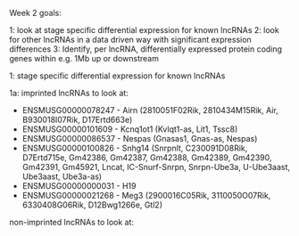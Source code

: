 Week 2 goals:

1: look at stage specific differential expression for known lncRNAs
2: look for other lncRNAs in a data driven way with significant expression differences
3: Identify, per lncRNA, differentially expressed protein coding genes within e.g. 1Mb up or downstream

1: stage specific differential expression for known lncRNAs

1a: imprinted lncRNAs to look at:
- ENSMUSG00000078247 - Airn (2810051F02Rik, 2810434M15Rik, Air, B930018I07Rik, D17Ertd663e)
- ENSMUSG00000101609 - Kcnq1ot1 (Kvlqt1-as, Lit1, Tssc8)
- ENSMUSG00000086537 - Nespas (Gnasas1, Gnas-as, Nespas)
- ENSMUSG00000100826 - Snhg14 (Snrpnlt, C230091D08Rik, D7Ertd715e, Gm42386, Gm42387, Gm42388, Gm42389, Gm42390, Gm42391, Gm45921, Lncat, IC-Snurf-Snrpn, Snrpn-Ube3a, U-Ube3aast, Ube3aast, Ube3a-as)
- ENSMUSG00000000031 - H19 
- ENSMUSG00000021268 - Meg3 (2900016C05Rik, 3110050O07Rik, 6330408G06Rik, D12Bwg1266e, Gtl2)

non-imprinted lncRNAs to look at:
